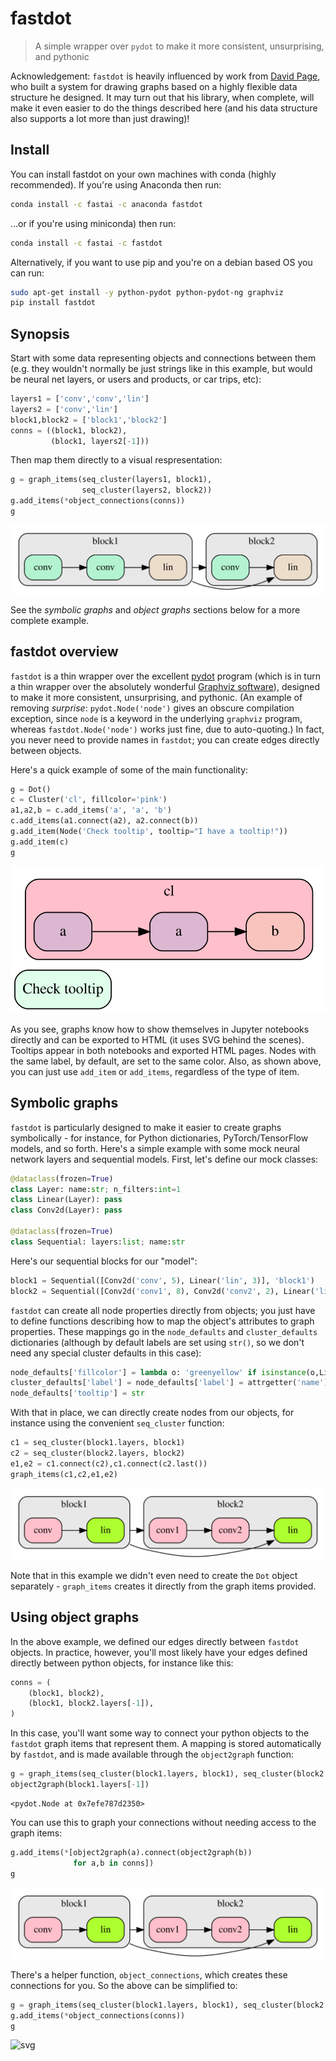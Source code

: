 # fastdot
> A simple wrapper over `pydot` to make it more consistent, unsurprising, and pythonic


Acknowledgement: `fastdot` is heavily influenced by work from [David Page](https://github.com/davidcpage/), who built a system for drawing graphs based on a highly flexible data structure he designed. It may turn out that his library, when complete, will make it even easier to do the things described here (and his data structure also supports a lot more than just drawing)!

## Install

You can install fastdot on your own machines with conda (highly recommended). If you're using Anaconda then run:

```bash
conda install -c fastai -c anaconda fastdot
```
...or if you're using miniconda) then run:
```bash
conda install -c fastai -c fastdot
```

Alternatively, if you want to use pip and you're on a debian based OS you can run:
```bash
sudo apt-get install -y python-pydot python-pydot-ng graphviz
pip install fastdot
```

## Synopsis

Start with some data representing objects and connections between them (e.g. they wouldn't normally be just strings like in this example, but would be neural net layers, or users and products, or car trips, etc):

```python
layers1 = ['conv','conv','lin']
layers2 = ['conv','lin']
block1,block2 = ['block1','block2']
conns = ((block1, block2),
         (block1, layers2[-1]))
```

Then map them directly to a visual respresentation:

```python
g = graph_items(seq_cluster(layers1, block1),
                seq_cluster(layers2, block2))
g.add_items(*object_connections(conns))
g
```




![svg](docs/images/output_7_0.svg)



See the *symbolic graphs* and *object graphs* sections below for a more complete example.

## fastdot overview

`fastdot` is a thin wrapper over the excellent [pydot](https://github.com/pydot/pydot) program (which is in turn a thin wrapper over the absolutely wonderful [Graphviz software](https://www.graphviz.org/)), designed to make it more consistent, unsurprising, and pythonic. (An example of removing *surprise*: `pydot.Node('node')` gives an obscure compilation exception, since `node` is a keyword in the underlying `graphviz` program, whereas `fastdot.Node('node')` works just fine, due to auto-quoting.) In fact, you never need to provide names in `fastdot`; you can create edges directly between objects.

Here's a quick example of some of the main functionality:

```python
g = Dot()
c = Cluster('cl', fillcolor='pink')
a1,a2,b = c.add_items('a', 'a', 'b')
c.add_items(a1.connect(a2), a2.connect(b))
g.add_item(Node('Check tooltip', tooltip="I have a tooltip!"))
g.add_item(c)
g
```




![svg](docs/images/output_12_0.svg)



As you see, graphs know how to show themselves in Jupyter notebooks directly and can be exported to HTML (it uses SVG behind the scenes). Tooltips appear in both notebooks and exported HTML pages. Nodes with the same label, by default, are set to the same color. Also, as shown above, you can just use `add_item` or `add_items`, regardless of the type of item.

## Symbolic graphs

`fastdot` is particularly designed to make it easier to create graphs symbolically - for instance, for Python dictionaries, PyTorch/TensorFlow models, and so forth. Here's a simple example with some mock neural network layers and sequential models. First, let's define our mock classes:

```python
@dataclass(frozen=True)
class Layer: name:str; n_filters:int=1
class Linear(Layer): pass
class Conv2d(Layer): pass

@dataclass(frozen=True)
class Sequential: layers:list; name:str
```

Here's our sequential blocks for our "model":

```python
block1 = Sequential([Conv2d('conv', 5), Linear('lin', 3)], 'block1')
block2 = Sequential([Conv2d('conv1', 8), Conv2d('conv2', 2), Linear('lin')], 'block2')
```

`fastdot` can create all node properties directly from objects; you just have to define functions describing how to map the object's attributes to graph properties. These mappings go in the `node_defaults` and `cluster_defaults` dictionaries (although by default labels are set using `str()`, so we don't need any special cluster defaults in this case):

```python
node_defaults['fillcolor'] = lambda o: 'greenyellow' if isinstance(o,Linear) else 'pink'
cluster_defaults['label'] = node_defaults['label'] = attrgetter('name')
node_defaults['tooltip'] = str
```

With that in place, we can directly create nodes from our objects, for instance using the convenient `seq_cluster` function:

```python
c1 = seq_cluster(block1.layers, block1)
c2 = seq_cluster(block2.layers, block2)
e1,e2 = c1.connect(c2),c1.connect(c2.last())
graph_items(c1,c2,e1,e2)
```




![svg](docs/images/output_22_0.svg)



Note that in this example we didn't even need to create the `Dot` object separately - `graph_items` creates it directly from the graph items provided.

## Using object graphs

In the above example, we defined our edges directly between `fastdot` objects. In practice, however, you'll most likely have your edges defined directly between python objects, for instance like this:

```python
conns = (
    (block1, block2),
    (block1, block2.layers[-1]),
)
```

In this case, you'll want some way to connect your python objects to the `fastdot` graph items that represent them. A mapping is stored automatically by `fastdot`, and is made available through the `object2graph` function:

```python
g = graph_items(seq_cluster(block1.layers, block1), seq_cluster(block2.layers, block2))
object2graph(block1.layers[-1])
```




    <pydot.Node at 0x7efe787d2350>



You can use this to graph your connections without needing access to the graph items:

```python
g.add_items(*[object2graph(a).connect(object2graph(b))
              for a,b in conns])
g
```




![svg](docs/images/output_30_0.svg)



There's a helper function, `object_connections`, which creates these connections for you. So the above can be simplified to:

```python
g = graph_items(seq_cluster(block1.layers, block1), seq_cluster(block2.layers, block2))
g.add_items(*object_connections(conns))
g
```




![svg](docs/images/output_32_0.svg)


